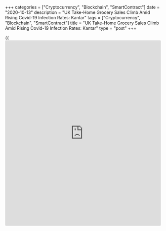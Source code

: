 +++
categories = ["Cryptocurrency", "Blockchain", "SmartContract"]
date = "2020-10-13"
description = "UK Take-Home Grocery Sales Climb Amid Rising Covid-19 Infection Rates: Kantar"
tags = ["Cryptocurrency", "Blockchain", "SmartContract"]
title = "UK Take-Home Grocery Sales Climb Amid Rising Covid-19 Infection Rates: Kantar"
type = "post"
+++

{{<iframe id="large-banner" src="https://www.bounty.group/#slide=13.0" width="100%" height="600" scrolling="no" style="border: 0px solid rgb(216, 221, 230); border-radius: 3px;">}}

UK take-home grocery sales increased notably with shoppers moving more
of their eating and drinking back into the home amid rising Covid-19
infection rates, data from the market researcher Kantar showed Tuesday.

Take-home grocery sales rose 9.4 percent during the twelve weeks to
October 4. However, in the shorter term, sales increased by 10.6 percent
over the latest four weeks, an acceleration from September.

The researcher said take home sales increased in response to rising
Covid-19 infection rates, greater restrictions on opening hours in the
hospitality sector and the end of the Government's Eat Out to Help Out
scheme.

However, there is only limited evidence of consumers stockpiling goods
at a national level in the past month, Kantar noted.

For comments and feedback [contact](https://www.playgroundfx.com/contact/): editorial@rtt[news](https://www.letsplayfx.com/blog/forex-news-website/).com

[Economic News][1]

 **What parts of the world are seeing the best (and worst) economic
performances lately? Click[here][2] to check out our [Econ Scorecard][2]
and find out! See up-to-the-moment [ranking](https://www.playgroundfx.com/blog/crypto-exchange-ranking/)s for the best and worst
performers in [GDP][3], [unemployment rate][4], [inflation][2] and much
more.**

   1. www.rtt[news](https://www.letsplayfx.com/blog/forex-news-website/).com/Content/EconomicNews.aspx
   2. www.rtt[news](https://www.letsplayfx.com/blog/forex-news-website/).com/economic-scorecard/world-rank/CPI/highest-performance.aspx
   3. www.rtt[news](https://www.letsplayfx.com/blog/forex-news-website/).com/economic-scorecard/world-rank/GDP/highest-performance.aspx
   4. www.rtt[news](https://www.letsplayfx.com/blog/forex-news-website/).com/economic-scorecard/world-rank/unemployment-rate/lowest-performance.aspx